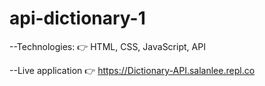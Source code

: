 # api-dictionary-1

--Technologies:
👉 HTML, CSS, JavaScript, API

--Live application
👉 https://Dictionary-API.salanlee.repl.co
